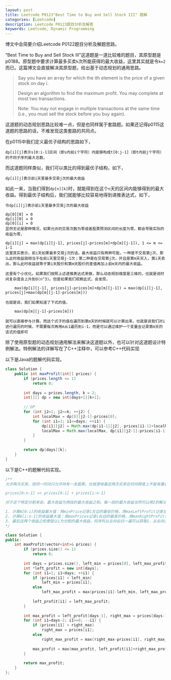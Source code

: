 ```yaml
---
layout: post
title: Leetcode P0123"Best Time to Buy and Sell Stock III" 题解
categories: [Leetcode]
description: Leetcode P0123题目分析及解答
keywords: Leetcode, Dynamic Programming
---
```


博文中会简要介绍Leetcode P0122题目分析及解题思路。

“Best Time to Buy and Sell Stock III”这道题是一道比较难的题目，其原型题是p0188。原型题中要求计算最多买卖`k`次所能获得的最大收益，这里其实就是令`k=2`而已。这篇博文会直接解决其原型题，给出基于动态规划的通用思路。

> Say you have an array for which the ith element is the price of a given stock on day i.
> 
> Design an algorithm to find the maximum profit. You may complete at most two transactions.
> 
> Note: You may not engage in multiple transactions at the same time (i.e., you must sell the stock before you buy again).

这道题的动态规划思路比较难一点，但是也同样属于套路题。如果还记得p0115这道题的思路的话，不难发现这类套路的共同点。

在p0115中我们定义最优子结构的思路如下，

```
dp[i][j]表示s[0:i-1]区间（即s内前i个字符）内能够构成t[0:j-1]（即t内前j个字符）的不同子序列最大总数。
```

而这道题同样类似，我们可以类比的得到最优子结构，如下，

```
dp[i][j]表示前i天里最多交易j次的最大收益
```

如此一来，当我们得到`dp[n][k]`时，就能得到在这个`n`天的区间内能够得到的最大收益。得到最优子结构后，我们就能够比较容易地得到递推表达式，如下，

```
令dp[i][j]表示前i天里最多交易j次的最大收益

dp[0][0] = 0
dp[i][0] = 0
dp[0][i] = 0
显然无论是那种情况，如果允许的交易次数为零或者股票预测区间的长度为零，都会导致实际的收益为零，

dp[i][j] = max(dp[i][j-1], prices[j]-prices[m]+dp[m][j-1]), 1 <= m <= i-1
这里其实表示，前i天如果最多交易j次的话，最大收益只有两种可能，一种是不交易第j次，那么此时收益就相当于在前i天里交易j-1次；第二种是在交易第j次，并且是第m天买入，第i天卖出，那么此时收益就等于第i天股价和第m天股价的差值再加上前m天内的最大收益。

这里有个小优化。如果我们按照上述递推表达式来做，那么动态规划维度是三维的，也就是说时间复杂度会上升到O(n^3)。但是如果我们观察此式，会发现，

    max(dp[i][j-1], prices[j]-prices[m]+dp[m][j-1]) = max(dp[i][j-1], prices[j]+max(dp[m][j-1]-prices[m]))

也就是说，我们如果知道了下式的值，

    max(dp[m][j-1]-prices[m]))

就可以直接参与计算。而这个式子的值在遍历到第m天的时候就可以计算出来，也就是说我们对i进行遍历的时候，不需要每次再用m从1遍历到i-1，而是可以通过维护一个变量去记录第m天的该式的值即可
```

除了使用原型题的动态规划通用解法来解决这道题以外，也可以针对这道题设计特例解法。特例解法的详解写在了C++注释中，可以参考C++代码实现

以下是Java的题解代码实现。
```java
class Solution {
    public int maxProfit(int[] prices) {
        if (prices.length <= 1)
            return 0;
        
        int days = prices.length, k = 2;
        int[][] dp = new int[days+1][k+1];
        
        // DP
        for (int j2=1; j2<=k; ++j2) {
            int localMax = dp[0][j2-1]-prices[0];
            for (int i1=1; i1<=days; ++i1) {
                dp[i1][j2] = Math.max(dp[i1-1][j2], prices[i1-1]+localMax);
                localMax = Math.max(localMax, dp[i1][j2-1]-prices[i1-1]);
            }
        }
        
        return dp[days][k];
    }
}
```

以下是C++的题解代码实现。
```cpp
/**
允许两次买卖，但同一时间只允许持有一支股票。也就意味着这两次买卖在时间跨度上不能有重叠（当然第一次的卖出时间和第二次的买入时间可以是同一天）。既然不能有重叠可以将整个序列以任意坐标i为分割点，分割成两部分：

prices[0:n-1] => prices[0:i] + prices[i:n-1]

对于这个特定分割来说，最大收益为两段的最大收益之和。每一段的最大收益当然可以用I的解法来做。而III的解一定是对所有0<=i<=n-1的分割的最大收益中取一个最大值。为了增加计算效率，考虑采用dp来做memorization。目标是对每个坐标i：

1. 计算A[0:i]的收益最大值：用minPrice记录i左边的最低价格，用maxLeftProfit记录左侧最大收益
2. 计算A[i:n-1]的收益最大值：用maxPrices记录i右边的最高价格，用maxRightProfit记录右侧最大收益。
3. 最后这两个收益之和便是以i为分割的最大收益。将序列从左向右扫一遍可以获取1，从右向左扫一遍可以获取2。相加后取最大值即为答案。
*/

class Solution {
public:
    int maxProfit(vector<int>& prices) {
        if (prices.size() <= 1)
            return 0;
        
        int days = prices.size(), left_min = prices[0], left_max_profit = 0;
        int *left_profit = new int[days];
        for (int i1=1; i1<days; ++i1) {
            if (prices[i1] < left_min) 
                left_min = prices[i1];
            else 
                left_max_profit = max(prices[i1]-left_min, left_max_profit);
            
            left_profit[i1] = left_max_profit;
        }
        
        int max_profit = left_profit[days-1], right_max = prices[days-1], right_max_profit = 0;
        for (int i1=days-2; i1>=0; --i1) {
            if (prices[i1] > right_max)
                right_max = prices[i1];
            else
                right_max_profit = max(right_max-prices[i1], right_max_profit);
            
            max_profit = max(max_profit, left_profit[i1]+right_max_profit);
        }
        
        return max_profit;
    }
};
```